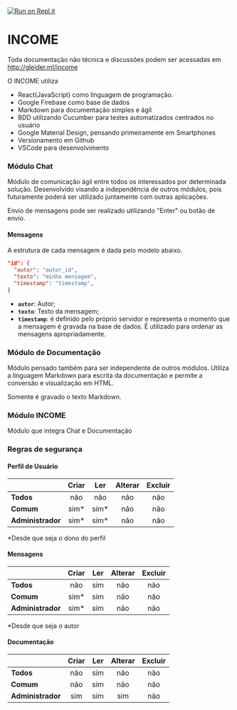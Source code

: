 [![Run on Repl.it](https://repl.it/badge/github/gleiderr/income)](https://repl.it/github/gleiderr/income)

# INCOME

Toda documentação não técnica e discussões podem ser acessadas em http://gleider.ml/income

O INCOME utiliza 
- React(JavaScript) como linguagem de programação.
- Google Firebase como base de dados
- Markdown para documentação simples e ágil
- BDD utilizando Cucumber para testes automatizados centrados no usuário
- Google Material Design, pensando primeiramente em Smartphones
- Versionamento em Github
- VSCode para desenvolvimento

### Módulo Chat
Módulo de comunicação ágil entre todos os interessados por determinada solução. Desenvolvido visando a independência de outros módulos, pois futuramente poderá ser utilizado juntamente com outras aplicações.

Envio de mensagens pode ser realizado utilizando "Enter" ou botão de envio.

#### Mensagens

A estrutura de cada mensagem é dada pelo modelo abaixo.

```json
"id": {
  "autor": "autor_id",
  "texto": "minha mensagem",
  "timestamp": "timestamp",
}
```

- **`autor`**: Autor;
- **`texto`**: Texto da mensagem;
- **`timestamp`**: é definido pelo próprio servidor e representa o momento que a mensagem é gravada na base de dados. É utilizado para ordenar as mensagens apropriadamente.

### Módulo de Documentação
Módulo pensado também para ser independente de outros módulos.
Utiliza a linguagem Markdown para escrita da documentação e permite a conversão e  visualização em HTML.

Somente é gravado o texto Markdown.

### Módulo INCOME
Módulo que integra Chat e Documentação

### Regras de segurança
#### Perfil de Usuário

|                  | Criar | Ler  | Alterar | Excluir |
|:-----------------|:-----:|:----:|:-------:|:-------:|
|**Todos**         | não   | não  | não     | não     |
|**Comum**         | sim*  | sim* | não     | não     |
|**Administrador** | sim*  | sim* | não     | não     |
*Desde que seja o dono do perfil

#### Mensagens

|                  | Criar | Ler | Alterar | Excluir |
|:-----------------|:-----:|:---:|:-------:|:-------:|
|**Todos**         | não   | sim | não     | não     |
|**Comum**         | sim*  | sim | não     | não     |
|**Administrador** | sim*  | sim | não     | não     |
*Desde que seja o autor

#### Documentação

|                  | Criar | Ler | Alterar | Excluir |
|:-----------------|:-----:|:---:|:-------:|:-------:|
|**Todos**         | não   | sim | não     | não     |
|**Comum**         | não   | sim | não     | não     |
|**Administrador** | sim   | sim | sim     | não     |
